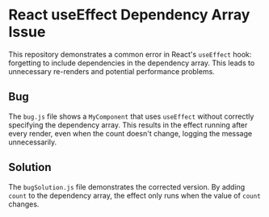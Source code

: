 # React useEffect Dependency Array Issue

This repository demonstrates a common error in React's `useEffect` hook: forgetting to include dependencies in the dependency array. This leads to unnecessary re-renders and potential performance problems.

## Bug
The `bug.js` file shows a `MyComponent` that uses `useEffect` without correctly specifying the dependency array. This results in the effect running after every render, even when the count doesn't change, logging the message unnecessarily.

## Solution
The `bugSolution.js` file demonstrates the corrected version. By adding `count` to the dependency array, the effect only runs when the value of `count` changes.